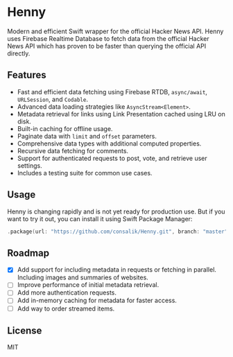 # Henny

Modern and efficient Swift wrapper for the official Hacker News API.
Henny uses Firebase Realtime Database to fetch data from the official Hacker News API which has proven to be faster than querying the official API directly.

## Features

- Fast and efficient data fetching using Firebase RTDB, `async/await`, `URLSession`, and `Codable`.
- Advanced data loading strategies like `AsyncStream<Element>`.
- Metadata retrieval for links using Link Presentation cached using LRU on disk.
- Built-in caching for offline usage.
- Paginate data with `limit` and `offset` parameters.
- Comprehensive data types with additional computed properties.
- Recursive data fetching for comments.
- Support for authenticated requests to post, vote, and retrieve user settings.
- Includes a testing suite for common use cases.

## Usage

Henny is changing rapidly and is not yet ready for production use.
But if you want to try it out, you can install it using Swift Package Manager:

```swift
.package(url: "https://github.com/consalik/Henny.git", branch: "master")
```

## Roadmap

- [x] Add support for including metadata in requests or fetching in parallel. Including images and summaries of websites.
- [ ] Improve performance of initial metadata retrieval.
- [ ] Add more authentication requests.
- [ ] Add in-memory caching for metadata for faster access.
- [ ] Add way to order streamed items.

## License

MIT
